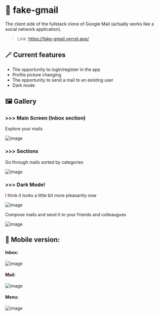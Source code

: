 # 📧 fake-gmail

The client side of the fullstack clone of Google Mail (actually works like a social network application).

> Link: https://fake-gmail.vercel.app/

## 🪄 Current features

+ The opportunity to login/register in the app
+ Profile picture changing
+ The opportunity to send a mail to an existing user
+ Dark mode

## 🖼️ Gallery

### >>> Main Screen (Inbox section)
Explore your mails

![image](https://user-images.githubusercontent.com/55912590/216766796-3f64ea26-ce1a-4dbd-ba03-75af68eb8555.png)

### >>> Sections
Go through mails sorted by categories

![image](https://user-images.githubusercontent.com/55912590/216766919-aa563189-b4c1-411d-8190-f239f82acc0f.png)

### >>> Dark Mode!

I think it looks a little bit more pleasantly now

![image](https://user-images.githubusercontent.com/55912590/216766989-c9bdec2f-4ac4-4287-8e88-84ec385c9904.png)

Compose mails and send it to your friends and colleaugues 

![image](https://user-images.githubusercontent.com/55912590/216767092-dbdf1d13-c63d-4e3b-a33e-68be97fbb52e.png)

## 📱 Mobile version: 
#### Inbox:

![image](https://user-images.githubusercontent.com/55912590/216767317-d693ab63-e475-4e02-96ce-841377588f7f.png)
#### Mail:

![image](https://user-images.githubusercontent.com/55912590/216767274-b3115404-2fcf-46e1-840a-dd50122a61f3.png)

#### Menu:
![image](https://user-images.githubusercontent.com/55912590/216767297-106804fd-a387-40f6-b5ea-3ecd585f39de.png)





